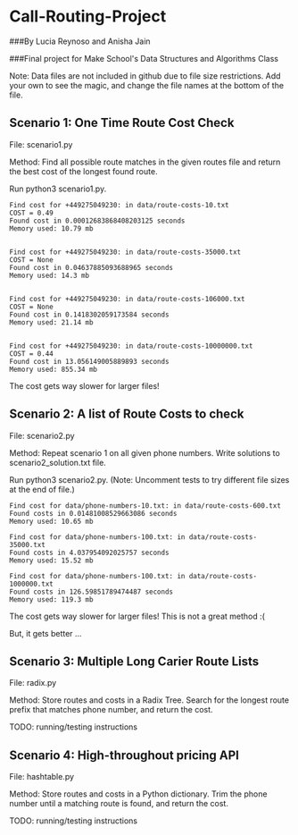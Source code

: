 # Call-Routing-Project
###By Lucia Reynoso and Anisha Jain 

###Final project for Make School's Data Structures and Algorithms Class


Note: Data files are not included in github due to file size restrictions. Add your own to see the magic, and change the file names at the bottom of the file.

## Scenario 1: One Time Route Cost Check
File: scenario1.py

Method: Find all possible route matches in the given routes file and return the best cost of the longest found route.

Run python3 scenario1.py. 

```
Find cost for +449275049230: in data/route-costs-10.txt
COST = 0.49
Found cost in 0.00012683868408203125 seconds
Memory used: 10.79 mb


Find cost for +449275049230: in data/route-costs-35000.txt
COST = None
Found cost in 0.04637885093688965 seconds
Memory used: 14.3 mb


Find cost for +449275049230: in data/route-costs-106000.txt
COST = None
Found cost in 0.1418302059173584 seconds
Memory used: 21.14 mb


Find cost for +449275049230: in data/route-costs-10000000.txt
COST = 0.44
Found cost in 13.056149005889893 seconds
Memory used: 855.34 mb
```

The cost gets way slower for larger files!

## Scenario 2: A list of Route Costs to check
File: scenario2.py

Method: Repeat scenario 1 on all given phone numbers. Write solutions to scenario2_solution.txt file.

Run python3 scenario2.py. (Note: Uncomment tests to try different file sizes at the end of file.)

```
Find cost for data/phone-numbers-10.txt: in data/route-costs-600.txt
Found costs in 0.01481008529663086 seconds
Memory used: 10.65 mb

Find cost for data/phone-numbers-100.txt: in data/route-costs-35000.txt
Found costs in 4.037954092025757 seconds
Memory used: 15.52 mb

Find cost for data/phone-numbers-100.txt: in data/route-costs-1000000.txt
Found costs in 126.59851789474487 seconds
Memory used: 119.3 mb

```
The cost gets way slower for larger files! This is not a great method :(

But, it gets better ...

## Scenario 3: Multiple Long Carier Route Lists
File: radix.py

Method: Store routes and costs in a Radix Tree. Search for the longest route prefix that matches phone number, and return the cost.

TODO: running/testing instructions



## Scenario 4: High-throughout pricing API
File: hashtable.py

Method: Store routes and costs in a Python dictionary. Trim the phone number until a matching route is found, and return the cost.

TODO: running/testing instructions
